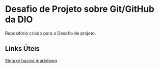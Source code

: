 # Desafio de Projeto sobre Git/GitHub da DIO
Repositório criado para o Desafio de projeto.

## Links Úteis
[Sintaxe basica markdown](https://www.markdownguide.org/basic-syntax/)
